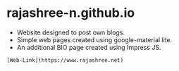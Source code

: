 # rajashree-n.github.io
* Website designed to post own blogs.
* Simple web pages created using google-material lite.
* An additional BIO page created using Impress JS.
```
[Web-Link](https://www.rajashree.net)
```

